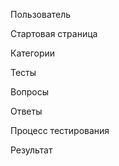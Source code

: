 
Пользователь

Стартовая страница

Категории

Тесты

Вопросы

Ответы

Процесс тестирования

Результат
